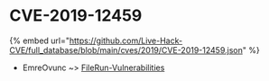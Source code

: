 # CVE-2019-12459
{% embed url="https://github.com/Live-Hack-CVE/full_database/blob/main/cves/2019/CVE-2019-12459.json" %}

* EmreOvunc ~> [FileRun-Vulnerabilities](https://www.alice-snow.ru/2019/database/cve-2019-12459/filerun-vulnerabilities-emreovunc)